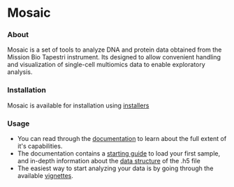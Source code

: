 # Mosaic

### About

Mosaic is a set of tools to analyze DNA and protein data obtained from the Mission Bio Tapestri instrument. Its designed to allow convenient handling and visualization of single-cell multiomics data to enable exploratory analysis.

### Installation

Mosaic is available for installation using [installers](https://missionbio.github.io/mosaic/pages/install.html#installer-preferred)

### Usage

- You can read through the [documentation](https://missionbio.github.io/mosaic/) to learn about the full extent of it's capabilities.
- The documentation contains a [starting guide](https://missionbio.github.io/mosaic/pages/getting_started.html) to load your first sample,
  and in-depth information about the [data structure](https://missionbio.github.io/mosaic/pages/data_structure.html) of the .h5 file
- The easiest way to start analyzing your data is by going through the available [vignettes](https://missionbio.github.io/mosaic/pages/vignettes.html).
